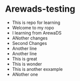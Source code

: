 # Arewads-testing

- This is repo for learning
- Welcome to my ropo
- I learning from ArewaDS
- ANother changes
- Second Changes
- Another line
- Another line
- This is great
- This is wonder
- This is another exxample
- ANother one

